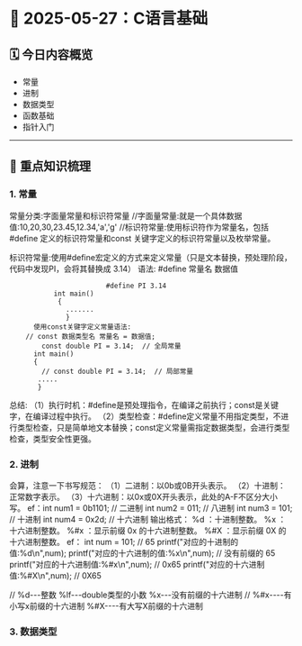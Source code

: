 # 📘 2025-05-27：C语言基础

## 🗓️ 今日内容概览

- 常量
- 进制
- 数据类型
- 函数基础
- 指针入门

---

## 📌 重点知识梳理

### 1. 常量

常量分类:字面量常量和标识符常量
//字面量常量:就是一个具体数据值:10,20,30,23.45,12.34,'a','g'
//标识符常量:使用标识符作为常量名，包括 #define 定义的标识符常量和const 关键字定义的标识符常量以及枚举常量。

标识符常量:使用#define宏定义的方式来定义常量（只是文本替换，预处理阶段，代码中发现PI，会将其替换成 3.14）
         语法:  #define 常量名 数据值

							#define PI 3.14
               int main()
                {
                  .......
                  }
          使用const关键字定义常量语法:
        // const 数据类型名 常量名 = 数据值;
            const double PI = 3.14;  // 全局常量
          int main()
          {
            // const double PI = 3.14;  // 局部常量
           .....
           }

  总结:
（1）执行时机：#define是预处理指令，在编译之前执行；const是关键字，在编译过程中执行。
（2）类型检查：#define定义常量不用指定类型，不进行类型检查，只是简单地文本替换；const定义常量需指定数据类型，会进行类型检查，类型安全性更强。

### 2. 进制

会算，注意一下书写规范：
（1）二进制：以0b或0B开头表示。
（2）十进制：正常数字表示。
（3）十六进制：以0x或0X开头表示，此处的A-F不区分大小写。
ef：int num1 = 0b1101; // 二进制
    int num2 = 011; // 八进制
    int num3 = 101; // 十进制
    int num4 = 0x2d; // 十六进制
输出格式：
%d ：十进制整数。
%x ：十六进制整数。
%#x ：显示前缀 0x 的十六进制整数。
%#X ：显示前缀 0X 的十六进制整数。
ef： int num = 101;  //  65
      printf("对应的十进制的值:%d\n",num);
      printf("对应的十六进制的值:%x\n",num); // 没有前缀的   65
      printf("对应的十六进制值:%#x\n",num); // 0x65
      printf("对应的十六进制值:%#X\n",num); // 0X65


  // %d---整数   %lf---double类型的小数  %x---没有前缀的十六进制
  //   %#x----有小写x前缀的十六进制   %#X----有大写X前缀的十六进制

    
### 3. 数据类型




















